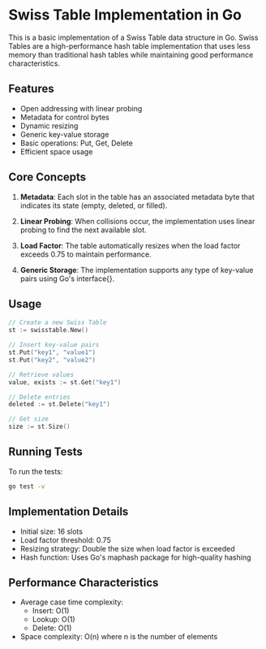 # Swiss Table Implementation in Go

This is a basic implementation of a Swiss Table data structure in Go. Swiss Tables are a high-performance hash table implementation that uses less memory than traditional hash tables while maintaining good performance characteristics.

## Features

- Open addressing with linear probing
- Metadata for control bytes
- Dynamic resizing
- Generic key-value storage
- Basic operations: Put, Get, Delete
- Efficient space usage

## Core Concepts  

1. **Metadata**: Each slot in the table has an associated metadata byte that indicates its state (empty, deleted, or filled).

2. **Linear Probing**: When collisions occur, the implementation uses linear probing to find the next available slot.

3. **Load Factor**: The table automatically resizes when the load factor exceeds 0.75 to maintain performance.

4. **Generic Storage**: The implementation supports any type of key-value pairs using Go's interface{}.

## Usage

```go
// Create a new Swiss Table
st := swisstable.New()

// Insert key-value pairs
st.Put("key1", "value1")
st.Put("key2", "value2")

// Retrieve values
value, exists := st.Get("key1")

// Delete entries
deleted := st.Delete("key1")

// Get size
size := st.Size()
```

## Running Tests

To run the tests:

```bash
go test -v
```

## Implementation Details

- Initial size: 16 slots
- Load factor threshold: 0.75
- Resizing strategy: Double the size when load factor is exceeded
- Hash function: Uses Go's maphash package for high-quality hashing

## Performance Characteristics

- Average case time complexity:
  - Insert: O(1)
  - Lookup: O(1)
  - Delete: O(1)
- Space complexity: O(n) where n is the number of elements

